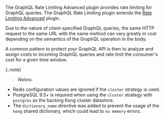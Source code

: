 The GraphQL Rate Limiting Advanced plugin provides rate limiting for GraphQL queries. The
GraphQL Rate Limiting plugin extends the
[Rate Limiting Advanced](/hub/kong-inc/rate-limiting-advanced/) plugin.

Due to the nature of client-specified GraphQL queries, the same HTTP request
to the same URL with the same method can vary greatly in cost depending on the
semantics of the GraphQL operation in the body.

A common pattern to protect your GraphQL API is then to analyze and
assign costs to incoming GraphQL queries and rate limit the consumer's
cost for a given time window.

{:.note}
> **Notes:**
  * Redis configuration values are ignored if the `cluster` strategy is used.
  * PostgreSQL 9.5+ is required when using the `cluster` strategy with `postgres` as the backing Kong cluster datastore.
  * The `dictionary_name` directive was added to prevent the usage of the `kong` shared dictionary, which could lead to `no memory` errors.
